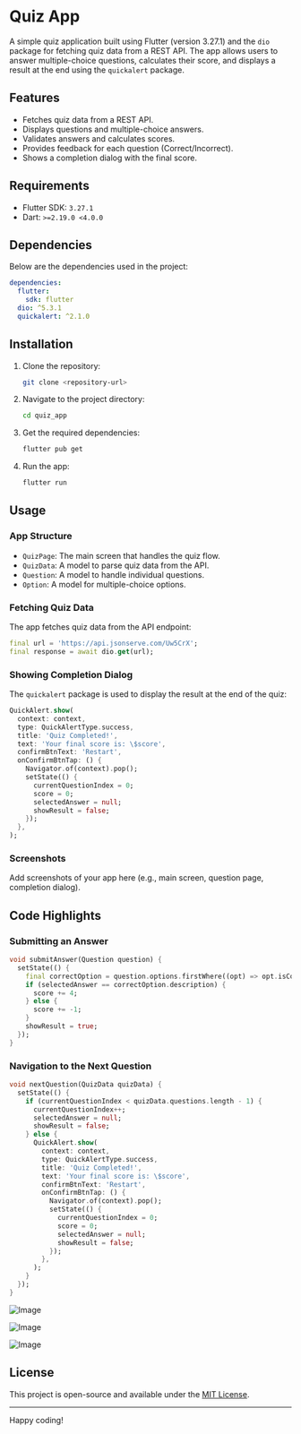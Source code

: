# Quiz App

A simple quiz application built using Flutter (version 3.27.1) and the `dio` package for fetching quiz data from a REST API. The app allows users to answer multiple-choice questions, calculates their score, and displays a result at the end using the `quickalert` package.

## Features
- Fetches quiz data from a REST API.
- Displays questions and multiple-choice answers.
- Validates answers and calculates scores.
- Provides feedback for each question (Correct/Incorrect).
- Shows a completion dialog with the final score.

## Requirements
- Flutter SDK: `3.27.1`
- Dart: `>=2.19.0 <4.0.0`

## Dependencies
Below are the dependencies used in the project:

```yaml
dependencies:
  flutter:
    sdk: flutter
  dio: ^5.3.1
  quickalert: ^2.1.0
```

## Installation
1. Clone the repository:
   ```bash
   git clone <repository-url>
   ```

2. Navigate to the project directory:
   ```bash
   cd quiz_app
   ```

3. Get the required dependencies:
   ```bash
   flutter pub get
   ```

4. Run the app:
   ```bash
   flutter run
   ```

## Usage

### App Structure
- `QuizPage`: The main screen that handles the quiz flow.
- `QuizData`: A model to parse quiz data from the API.
- `Question`: A model to handle individual questions.
- `Option`: A model for multiple-choice options.

### Fetching Quiz Data
The app fetches quiz data from the API endpoint:
```dart
final url = 'https://api.jsonserve.com/Uw5CrX';
final response = await dio.get(url);
```

### Showing Completion Dialog
The `quickalert` package is used to display the result at the end of the quiz:
```dart
QuickAlert.show(
  context: context,
  type: QuickAlertType.success,
  title: 'Quiz Completed!',
  text: 'Your final score is: \$score',
  confirmBtnText: 'Restart',
  onConfirmBtnTap: () {
    Navigator.of(context).pop();
    setState(() {
      currentQuestionIndex = 0;
      score = 0;
      selectedAnswer = null;
      showResult = false;
    });
  },
);
```

### Screenshots
Add screenshots of your app here (e.g., main screen, question page, completion dialog).

## Code Highlights

### Submitting an Answer
```dart
void submitAnswer(Question question) {
  setState(() {
    final correctOption = question.options.firstWhere((opt) => opt.isCorrect);
    if (selectedAnswer == correctOption.description) {
      score += 4;
    } else {
      score += -1;
    }
    showResult = true;
  });
}
```

### Navigation to the Next Question
```dart
void nextQuestion(QuizData quizData) {
  setState(() {
    if (currentQuestionIndex < quizData.questions.length - 1) {
      currentQuestionIndex++;
      selectedAnswer = null;
      showResult = false;
    } else {
      QuickAlert.show(
        context: context,
        type: QuickAlertType.success,
        title: 'Quiz Completed!',
        text: 'Your final score is: \$score',
        confirmBtnText: 'Restart',
        onConfirmBtnTap: () {
          Navigator.of(context).pop();
          setState(() {
            currentQuestionIndex = 0;
            score = 0;
            selectedAnswer = null;
            showResult = false;
          });
        },
      );
    }
  });
}
```

![Image](https://github.com/user-attachments/assets/cd21fe50-c292-476d-a5f3-da4e9dd0ca0c)

![Image](https://github.com/user-attachments/assets/131f86b5-8415-42b5-adb9-e34c4f304cc2)

![Image](https://github.com/user-attachments/assets/fd0ffb38-f00a-49e5-a7b0-859f5ffac59b)

## License
This project is open-source and available under the [MIT License](LICENSE).

---
Happy coding!
